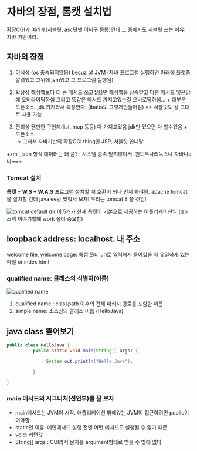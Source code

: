 # 자바의 장점, 톰캣 설치법

확장CGI가 여러개(서블릿, asc닷넷 어쩌구 등등)인데 그 중에서도 서블릿 쓰는 이유: 자바 기반이라.

## 자바의 장점

1. 이식성 (os 종속되지않음) becuz of JVM (자바 프로그램 실행하면 아래에 플랫폼 깔려있고 그위에 jvm있고 그 프로그램 실행됨)
2. 확장성
해쉬맵보다 더 큰 메서드 쓰고싶으면 해쉬맵을 상속받고 다른 메서드 넣은담에 오버라이딩하셈 그리고 똑같은 메서드 가지고있는걸 오버로딩하셈... + 대부분 오픈소스. jdk 가져와서 확장한다. (ibatis도 그렇게만들어짐)
=> 서블릿도 걍 그대로 사용 가능

3. 편리성
왠만한 구현체(list, map 등등) 다 가지고있음 jdk만 있으면 다 할수있음 + 오픈소스  
-> 그래서 자바기반의 확장CGI thing인 JSP, 서블릿 씁니당  

+xml, json 형식 데이터는 왜 씀? : 시스템 종속 받지않아서. 윈도우나리눅스나 자바나c나~~~

### Tomcat 설치

**톰캣 = W.S + W.A.S**
프로그램 설치할 때 호환이 되나 먼저 봐야됨. apache tomcat을 설치할 건데 java ee랑 맞춰서 보자! 우리는 tomcat 8 쓸 것임!

![tomcat default dir](https://img1.daumcdn.net/thumb/R1280x0/?scode=mtistory2&fname=https%3A%2F%2Fblog.kakaocdn.net%2Fdn%2FenHKzG%2FbtqG7S2E9Le%2F424OYQJsPWejWzrox6yK90%2Fimg.png)
이 5개가 현재 톰캣이 기본으로 제공하는 어플리케이션임
(jsp 스펙 이야기할떄 work 폴더 중요함)

## loopback address: localhost. 내 주소

welcome file, welcome page: 특정 폴더 url로 입력해서 들어갔을 때 유일하게 있는 파일 or index.html

### qualified name: 클래스의 식별자(이름)

![qualified name](https://img1.daumcdn.net/thumb/R1280x0/?scode=mtistory2&fname=https%3A%2F%2Fblog.kakaocdn.net%2Fdn%2FcavSwE%2FbtqHlVQWdFR%2FHCOfFr6l4tmlKhbmqUPXy0%2Fimg.png)

1. qualified name : classpath 이후의 전체 패키지 경로를 포함한 이름
2. simple name: 소스상의 클래스 이름 (HelloJava)

## java class 뜯어보기

```java
public class HelloJava {
          public static void main(String[] args) {

               System.out.println("Hello Java");

          }

}
```

### main 메서드의 시그니처(선언부)를 잘 보자

- main메서드는 JVM이 시작. 애플리케이션 밖에있는 JVM이 접근하려면 public이어야함.
- static인 이유: 메인메서드 실행 전엔 어떤 메서드도 실행될 수 없기 때문
- void: 리턴값
- String[] args : CUI라서 문자를 argument형태로 받을 수 밖에 없다
